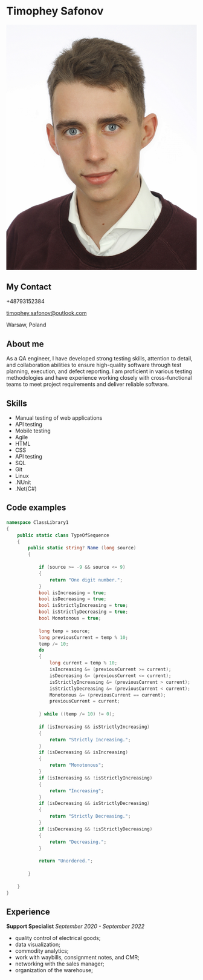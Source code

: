 # **Timophey Safonov**
![my photo](TImopheySafonov.jpg)
## My Contact
+48793152384

timophey.safonov@outlook.com

Warsaw, Poland

## About me

As a QA engineer, I have developed strong testing skills,
attention to detail, and collaboration abilities to ensure high-quality software through test planning, execution, and defect
reporting. I am proficient in various testing methodologies
and have experience working closely with cross-functional
teams to meet project requirements and deliver reliable
software.

## Skills

- Manual testing of web applications
- API testing
- Mobile testing
- Agile
- HTML
- CSS
- API testing
- SQL
- Git
- Linux
- .NUnit
- .Net(C#)

## Code examples
``` C#
namespace ClassLibrary1
{
    public static class TypeOfSequence
    {
        public static string? Name (long source)
        {

            if (source >= -9 && source <= 9)
            {
                return "One digit number.";
            }
            bool isIncreasing = true;
            bool isDecreasing = true;
            bool isStrictlyIncreasing = true;
            bool isStrictlyDecreasing = true;
            bool Monotonous = true;

            long temp = source;
            long previousCurrent = temp % 10;
            temp /= 10;
            do
            {
                long current = temp % 10;
                isIncreasing &= (previousCurrent >= current);
                isDecreasing &= (previousCurrent <= current);
                isStrictlyIncreasing &= (previousCurrent > current);
                isStrictlyDecreasing &= (previousCurrent < current);
                Monotonous &= (previousCurrent == current);
                previousCurrent = current;

            } while ((temp /= 10) != 0);
            
            if (isIncreasing && isStrictlyIncreasing)
            {
                return "Strictly Increasing.";
            }
            if (isDecreasing && isIncreasing)
            {
                return "Monotonous";
            }
            if (isIncreasing && !isStrictlyIncreasing)
            {
                return "Increasing";
            }
            if (isDecreasing && isStrictlyDecreasing)
            {
                return "Strictly Decreasing.";
            }
            if (isDecreasing && !isStrictlyDecreasing)
            {
                return "Decreasing.";
            }
            
            return "Unordered.";

        }
      
    }
}
```

## Experience 

**Support Specialist**
*September 2020 - September 2022*

 - quality control of electrical goods;
 - data visualization;
 - commodity analytics;
 - work with waybills, consignment notes, and CMR;
 - networking with the sales manager;
 - organization of the warehouse;